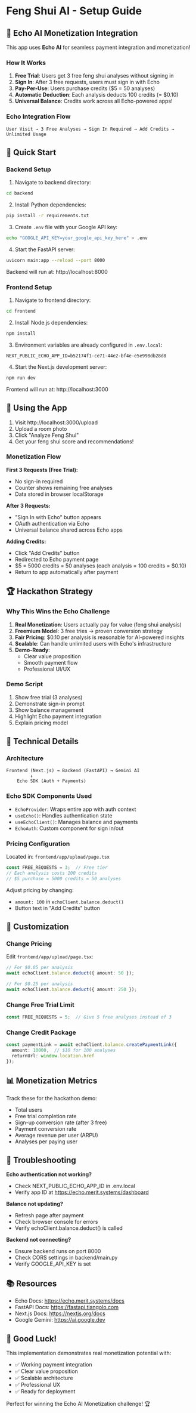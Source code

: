 # Feng Shui AI - Setup Guide

## 🎯 Echo AI Monetization Integration

This app uses **Echo AI** for seamless payment integration and monetization!

### How It Works

1. **Free Trial**: Users get 3 free feng shui analyses without signing in
2. **Sign In**: After 3 free requests, users must sign in with Echo
3. **Pay-Per-Use**: Users purchase credits ($5 = 50 analyses)
4. **Automatic Deduction**: Each analysis deducts 100 credits (= $0.10)
5. **Universal Balance**: Credits work across all Echo-powered apps!

### Echo Integration Flow

```
User Visit → 3 Free Analyses → Sign In Required → Add Credits → Unlimited Usage
```

## 🚀 Quick Start

### Backend Setup

1. Navigate to backend directory:
```bash
cd backend
```

2. Install Python dependencies:
```bash
pip install -r requirements.txt
```

3. Create `.env` file with your Google API key:
```bash
echo "GOOGLE_API_KEY=your_google_api_key_here" > .env
```

4. Start the FastAPI server:
```bash
uvicorn main:app --reload --port 8000
```

Backend will run at: http://localhost:8000

### Frontend Setup

1. Navigate to frontend directory:
```bash
cd frontend
```

2. Install Node.js dependencies:
```bash
npm install
```

3. Environment variables are already configured in `.env.local`:
```
NEXT_PUBLIC_ECHO_APP_ID=b52174f1-ce71-44e2-bf4e-e5e998db28d8
```

4. Start the Next.js development server:
```bash
npm run dev
```

Frontend will run at: http://localhost:3000

## 📱 Using the App

1. Visit http://localhost:3000/upload
2. Upload a room photo
3. Click "Analyze Feng Shui"
4. Get your feng shui score and recommendations!

### Monetization Flow

**First 3 Requests (Free Trial):**
- No sign-in required
- Counter shows remaining free analyses
- Data stored in browser localStorage

**After 3 Requests:**
- "Sign In with Echo" button appears
- OAuth authentication via Echo
- Universal balance shared across Echo apps

**Adding Credits:**
- Click "Add Credits" button
- Redirected to Echo payment page
- $5 = 5000 credits = 50 analyses (each analysis = 100 credits = $0.10)
- Return to app automatically after payment

## 🏆 Hackathon Strategy

### Why This Wins the Echo Challenge

1. **Real Monetization**: Users actually pay for value (feng shui analysis)
2. **Freemium Model**: 3 free tries → proven conversion strategy
3. **Fair Pricing**: $0.10 per analysis is reasonable for AI-powered insights
4. **Scalable**: Can handle unlimited users with Echo's infrastructure
5. **Demo-Ready**:
   - Clear value proposition
   - Smooth payment flow
   - Professional UI/UX

### Demo Script

1. Show free trial (3 analyses)
2. Demonstrate sign-in prompt
3. Show balance management
4. Highlight Echo payment integration
5. Explain pricing model

## 🔧 Technical Details

### Architecture

```
Frontend (Next.js) → Backend (FastAPI) → Gemini AI
         ↓
    Echo SDK (Auth + Payments)
```

### Echo SDK Components Used

- `EchoProvider`: Wraps entire app with auth context
- `useEcho()`: Handles authentication state
- `useEchoClient()`: Manages balance and payments
- `EchoAuth`: Custom component for sign in/out

### Pricing Configuration

Located in: `frontend/app/upload/page.tsx`

```typescript
const FREE_REQUESTS = 3;  // Free tier
// Each analysis costs 100 credits
// $5 purchase = 5000 credits = 50 analyses
```

Adjust pricing by changing:
- `amount: 100` in `echoClient.balance.deduct()`
- Button text in "Add Credits" button

## 🎨 Customization

### Change Pricing

Edit `frontend/app/upload/page.tsx`:

```typescript
// For $0.05 per analysis
await echoClient.balance.deduct({ amount: 50 });

// For $0.25 per analysis
await echoClient.balance.deduct({ amount: 250 });
```

### Change Free Trial Limit

```typescript
const FREE_REQUESTS = 5;  // Give 5 free analyses instead of 3
```

### Change Credit Package

```typescript
const paymentLink = await echoClient.balance.createPaymentLink({
  amount: 10000,  // $10 for 100 analyses
  returnUrl: window.location.href
});
```

## 📊 Monetization Metrics

Track these for the hackathon demo:

- Total users
- Free trial completion rate
- Sign-up conversion rate (after 3 free)
- Payment conversion rate
- Average revenue per user (ARPU)
- Analyses per paying user

## 🐛 Troubleshooting

**Echo authentication not working?**
- Check NEXT_PUBLIC_ECHO_APP_ID in .env.local
- Verify app ID at https://echo.merit.systems/dashboard

**Balance not updating?**
- Refresh page after payment
- Check browser console for errors
- Verify echoClient.balance.deduct() is called

**Backend not connecting?**
- Ensure backend runs on port 8000
- Check CORS settings in backend/main.py
- Verify GOOGLE_API_KEY is set

## 📚 Resources

- Echo Docs: https://echo.merit.systems/docs
- FastAPI Docs: https://fastapi.tiangolo.com
- Next.js Docs: https://nextjs.org/docs
- Google Gemini: https://ai.google.dev

## 🎉 Good Luck!

This implementation demonstrates real monetization potential with:
- ✅ Working payment integration
- ✅ Clear value proposition
- ✅ Scalable architecture
- ✅ Professional UX
- ✅ Ready for deployment

Perfect for winning the Echo AI Monetization challenge! 🏆
